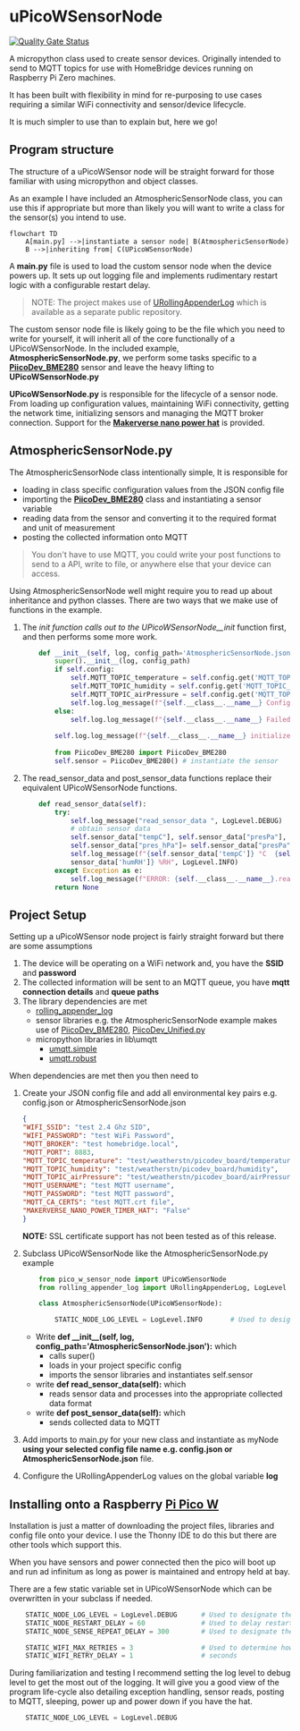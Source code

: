 # uPicoWSensorNode

[![Quality Gate Status](https://sonarcloud.io/api/project_badges/measure?project=inboxidau_uPicoWSensorNode&metric=alert_status)](https://sonarcloud.io/summary/new_code?id=inboxidau_uPicoWSensorNode)

 A  micropython class used to create sensor devices. Originally intended to send to MQTT topics for use with HomeBridge devices running on Raspberry Pi Zero machines.

 It has been built with flexibility in mind for re-purposing to use cases requiring a similar WiFi connectivity and sensor/device lifecycle.

It is much simpler to use than to explain but, here we go!

## Program structure

The structure of a uPicoWSensor node will be straight forward for those familiar with using micropython and object classes.

As an example I have included an AtmosphericSensorNode class, you can use this if appropriate but more than likely you will want to write a class for the sensor(s) you intend to use.

```mermaid
flowchart TD
    A[main.py] -->|instantiate a sensor node| B(AtmosphericSensorNode)
    B -->|inheriting from| C(UPicoWSensorNode)
```

A **main.py** file is used to load the custom sensor node when the device powers up. It sets up out logging file and implements rudimentary restart logic with a configurable restart delay.
> NOTE: The project makes use of  [URollingAppenderLog](https://github.com/inboxidau/uRollingAppenderLog) which is available as a separate public repository.

The custom sensor node file is likely going to be the file which you need to write for yourself, it will inherit all of the core functionally of a UPicoWSensorNode. In the included example, **AtmosphericSensorNode.py**, we perform some tasks specific to a [**PiicoDev_BME280**](https://core-electronics.com.au/guides/piicodev-atmospheric-sensor-bme280-raspberry-pi-guide/) sensor and leave the heavy lifting to **UPicoWSensorNode.py**

**UPicoWSensorNode.py** is responsible for the lifecycle of a sensor node. From loading up configuration values, maintaining WiFi connectivity, getting the network time, initializing sensors and managing the MQTT broker connection. Support for the [**Makerverse nano power hat**](https://core-electronics.com.au/makerverse-nano-power-timer-hat-for-raspberry-pi-pico.html) is provided.

## AtmosphericSensorNode.py

The AtmosphericSensorNode class intentionally simple, It is responsible for

- loading in class specific configuration values from the JSON config file
- importing the [**PiicoDev_BME280**](https://core-electronics.com.au/guides/piicodev-atmospheric-sensor-bme280-raspberry-pi-guide/) class and instantiating a sensor variable
- reading data from the sensor and converting it to the required format and unit of measurement
- posting the collected information onto MQTT

> You don't have to use MQTT, you could write your post functions to send to a API, write to file, or anywhere else that your device can access.

Using AtmosphericSensorNode well might require you to read up about inheritance and python classes. There are two ways that we make use of functions in the example.

1. The __init_ function calls out to the UPicoWSensorNode__init_ function first, and then performs some more work.

    ```python
        def __init__(self, log, config_path='AtmosphericSensorNode.json'):
            super().__init__(log, config_path)
            if self.config:
                self.MQTT_TOPIC_temperature = self.config.get('MQTT_TOPIC_temperature', '')
                self.MQTT_TOPIC_humidity = self.config.get('MQTT_TOPIC_humidity', '')
                self.MQTT_TOPIC_airPressure = self.config.get('MQTT_TOPIC_airPressure', '')
                self.log.log_message(f"{self.__class__.__name__} Config values applied", LogLevel.INFO)
            else:
                self.log.log_message(f"{self.__class__.__name__} Failed to load config file.", LogLevel.ERROR)
                
            self.log.log_message(f"{self.__class__.__name__} initialized.", LogLevel.DEBUG)
            
            from PiicoDev_BME280 import PiicoDev_BME280
            self.sensor = PiicoDev_BME280() # instantiate the sensor
    ```

2. The read_sensor_data and post_sensor_data functions replace their equivalent UPicoWSensorNode functions.

    ```python
        def read_sensor_data(self):
            try:
                self.log_message("read_sensor_data ", LogLevel.DEBUG)
                # obtain sensor data
                self.sensor_data["tempC"], self.sensor_data["presPa"], self.sensor_data["humRH"] = self.sensor.values() # read all data from the sensor
                self.sensor_data["pres_hPa"]= self.sensor_data["presPa"] / 100 # convert air pressure Pascals -> hPa (or mbar, if you prefer)
                self.log_message(f"{self.sensor_data['tempC']} °C  {self.sensor_data['pres_hPa']} hPa {self.
                sensor_data['humRH']} %RH", LogLevel.INFO)
            except Exception as e:
                self.log_message(f"ERROR: {self.__class__.__name__}.read_sensor_data() {str(e)}", LogLevel.ERROR)
            return None
    ```

## Project Setup

Setting up a uPicoWSensor node project is fairly straight forward but there are some assumptions

1. The device will be operating on a WiFi network and, you have the **SSID** and **password**
2. The collected information will be sent to an MQTT queue, you have **mqtt connection details** and **queue paths**
3. The library dependencies are met
    - [rolling_appender_log](https://github.com/inboxidau/uRollingAppenderLog)
    - sensor libraries e.g. the AtmosphericSensorNode example makes use of  [PiicoDev_BME280](https://github.com/CoreElectronics/CE-PiicoDev-BME280-MicroPython-Module), [PiicoDev_Unified.py](https://github.com/CoreElectronics/CE-PiicoDev-Unified)
    - micropython libraries in lib\umqtt
        - [umqtt.simple](https://github.com/micropython/micropython-lib/tree/master/micropython/umqtt.simple)
        - [umqtt.robust](https://github.com/micropython/micropython-lib/tree/master/micropython/umqtt.robust)

When dependencies are met then you then need to

1. Create your JSON config file and add all environmental key pairs e.g. config.json or AtmosphericSensorNode.json

    ```json
    {
    "WIFI_SSID": "test 2.4 Ghz SID",
    "WIFI_PASSWORD": "test WiFi Password",
    "MQTT_BROKER": "test homebridge.local",
    "MQTT_PORT": 8883,
    "MQTT_TOPIC_temperature": "test/weatherstn/picodev_board/temperature",
    "MQTT_TOPIC_humidity": "test/weatherstn/picodev_board/humidity",
    "MQTT_TOPIC_airPressure": "test/weatherstn/picodev_board/airPressure",
    "MQTT_USERNAME": "test MQTT username",
    "MQTT_PASSWORD": "test MQTT password",
    "MQTT_CA_CERTS": "test MQTT.crt file",
    "MAKERVERSE_NANO_POWER_TIMER_HAT": "False"
    }
    ```

    **NOTE:** SSL certificate support has not been tested as of this release.

2. Subclass UPicoWSensorNode like the AtmosphericSensorNode.py example

    ```python
        from pico_w_sensor_node import UPicoWSensorNode
        from rolling_appender_log import URollingAppenderLog, LogLevel

        class AtmosphericSensorNode(UPicoWSensorNode):

            STATIC_NODE_LOG_LEVEL = LogLevel.INFO       # Used to designate the log level required, normally LogLevel.INFO will suffice for a completed device

    ```

    - Write **def \_\_init\_\_(self, log, config_path='AtmosphericSensorNode.json'):** which
        - calls super()
        - loads in your project specific config
        - imports the sensor libraries and instantiates self.sensor
    - write **def read_sensor_data(self):** which
        - reads sensor data and processes into the appropriate collected data format
    - write **def post_sensor_data(self):** which
        - sends collected data to MQTT
3. Add imports to main.py for your new class and instantiate as myNode **using your selected config file name e.g. config.json or AtmosphericSensorNode.json** file.
4. Configure the URollingAppenderLog values on the global variable **log**

## Installing onto a Raspberry [**Pi Pico W**](https://core-electronics.com.au/raspberry-pi/pico.html)

Installation is just a matter of downloading the project files, libraries and config file onto your device. I use the Thonny IDE to do this but there are other tools which support this.

When you have sensors and power connected then the pico will boot up and run ad infinitum as long as power is maintained and entropy held at bay.

There are a few static variable set in UPicoWSensorNode which can be overwritten in your subclass if needed.

```python
    STATIC_NODE_LOG_LEVEL = LogLevel.DEBUG      # Used to designate the log level required, normally LogLevel.INFO will suffice for a completed device
    STATIC_NODE_RESTART_DELAY = 60              # Used to delay restarting main() on an unhandled exception
    STATIC_NODE_SENSE_REPEAT_DELAY = 300        # Used to designate the delay in seconds between sensor reading

    STATIC_WIFI_MAX_RETRIES = 3                 # Used to determine how many time we retry to establish wi-fi connections
    STATIC_WIFI_RETRY_DELAY = 1                 # seconds
```

During familiarization and testing I recommend setting the log level to debug level to get the most out of the logging. It will give you a good view of the program life-cycle also detailing exception handling, sensor reads, posting to MQTT, sleeping, power up and power down if you have the hat.

```python
    STATIC_NODE_LOG_LEVEL = LogLevel.DEBUG
```
